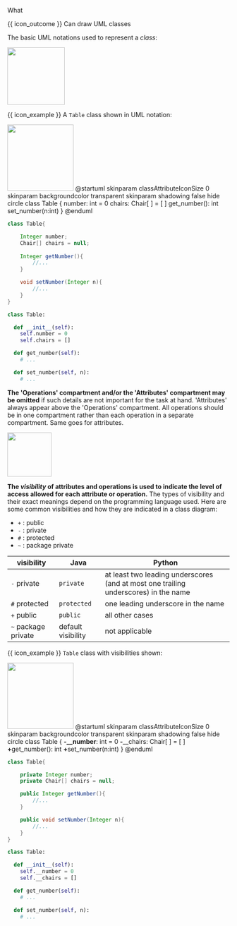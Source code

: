 <span id="title">What</span>

<span id="prereqs"></span>

<span id="outcomes">{{ icon_outcome }} Can draw UML classes</span>

<div id="body">

The basic UML notations used to represent a _class_:<br>

<img src="{{baseUrl}}/uml/classDiagrams/classes/what/images/basicNotation.png" height="130" />
<p/>

<box>

{{ icon_example }} A `Table` class shown in UML notation:

<img tags="m--cs2113 m--cs2103 m--tic2002" src="{{baseUrl}}/uml/classDiagrams/classes/what/images/operations.png" height="150" />

<span tags="m--te3201">
<puml>
@startuml
skinparam classAttributeIconSize 0
skinparam backgroundcolor transparent
skinparam shadowing false
hide circle
class Table {
number: int = 0
chairs: Chair[ ] = [ ]
get_number(): int
set_number(n:int)
}
@enduml
</puml>
</span>
<p/>

<panel type="seamless" header="The equivalent code">
<div class="alt-java">

```java
class Table{

    Integer number;
    Chair[] chairs = null;
    
    Integer getNumber(){
        //...
    }

    void setNumber(Integer n){
        //...
    }
}
```
</div>
<div class="alt-python">

```python
class Table:

  def __init__(self):
    self.number = 0
    self.chairs = []

  def get_number(self):
    # ...

  def set_number(self, n):
    # ...
```
</div>

</panel>

</box>

**The 'Operations' compartment and/or the 'Attributes' compartment may be omitted** if such details are not important for the task at hand. 'Attributes' always appear above the 'Operations' compartment. All operations should be in one compartment rather than each operation in a separate compartment. Same goes for attributes.

<box>

<img src="{{baseUrl}}/uml/classDiagrams/classes/what/images/classes.png" height="100" />

</box>

**The _visibility_ of attributes and operations is used to indicate the level of access allowed for each attribute or operation.** The types of visibility and their exact meanings depend on the programming language used. Here are some common visibilities and how they are indicated in a class diagram:

* `+` : public
* `-` : private
* `#` : protected
* `~` : package private

<panel type="seamless" header="How visibilities map to programming language features">

visibility | Java | Python
-----------|------|-------
`-`  private | `private` | at least two leading underscores (and at most one trailing underscores) in the name
`#`  protected | `protected` | one leading underscore in the name
`+`  public | `public` | all other cases
`~`  package private | default visibility | not applicable

</panel><p/>

<box>

{{ icon_example }} `Table` class with visibilities shown:

<img tags="m--cs2113 m--cs2103 m--tic2002" src="{{baseUrl}}/uml/classDiagrams/classes/what/images/operationsVisibility.png" height="150" />
<span tags="m--te3201">
<puml>
@startuml
skinparam classAttributeIconSize 0
skinparam backgroundcolor transparent
skinparam shadowing false
hide circle
class Table {
<b><color:red>-</color>__number</b>: int = 0
<b><color:red>-</color></b>__chairs: Chair[ ] = [ ]
<b><color:red>+</color></b>get_number(): int
<b><color:red>+</color></b>set_number(n:int)
}
@enduml
</puml>
</span>
<p/>

<panel type="seamless" header="The equivalent code">
<div class="alt-java">

```java
class Table{

    private Integer number;
    private Chair[] chairs = null;

    public Integer getNumber(){
        //...
    }

    public void setNumber(Integer n){
        //...
    }
}
```
</div>
<div class="alt-python">

```python
class Table:

  def __init__(self):
    self.__number = 0
    self.__chairs = []

  def get_number(self):
    # ...

  def set_number(self, n):
    # ...
```
</div>

</panel>

</box>

</div>

<div id="extras">

<include src="exercises.md" />

</div>